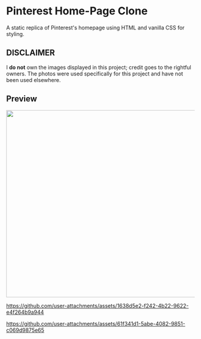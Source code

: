 # Pinterest Home-Page Clone

A static replica of Pinterest's homepage using HTML and vanilla CSS for styling.

## DISCLAIMER 
I **do not** own the images displayed in this project; credit goes to the rightful owners. The photos were used specifically for this project and have not been used elsewhere.

## Preview

<img src="https://github.com/user-attachments/assets/5d882b95-863c-47c8-baa3-3d45db5ae85a" width="1000" height="500">

https://github.com/user-attachments/assets/1638d5e2-f242-4b22-9622-e4f264b9a944

https://github.com/user-attachments/assets/61f341d1-5abe-4082-9851-c069d9875e65

